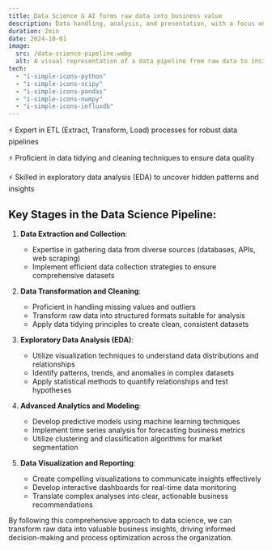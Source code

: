 ```yaml
---
title: Data Science & AI forms raw data into business value
description: Data handling, analysis, and presentation, with a focus on practical business applications.
duration: 2min
date: 2024-10-01
image:
  src: /data-science-pipeline.webp
  alt: A visual representation of a data pipeline from raw data to insights.
tech:
  - "i-simple-icons-python"
  - "i-simple-icons-scipy"
  - "i-simple-icons-pandas"
  - "i-simple-icons-numpy"
  - "i-simple-icons-influxdb"
---
```


⚡ Expert in ETL (Extract, Transform, Load) processes for robust data pipelines

⚡ Proficient in data tidying and cleaning techniques to ensure data quality

⚡ Skilled in exploratory data analysis (EDA) to uncover hidden patterns and insights

## Key Stages in the Data Science Pipeline:

1. **Data Extraction and Collection**:
   - Expertise in gathering data from diverse sources (databases, APIs, web scraping)
   - Implement efficient data collection strategies to ensure comprehensive datasets

2. **Data Transformation and Cleaning**:
   - Proficient in handling missing values and outliers
   - Transform raw data into structured formats suitable for analysis
   - Apply data tidying principles to create clean, consistent datasets

3. **Exploratory Data Analysis (EDA)**:
   - Utilize visualization techniques to understand data distributions and relationships
   - Identify patterns, trends, and anomalies in complex datasets
   - Apply statistical methods to quantify relationships and test hypotheses

4. **Advanced Analytics and Modeling**:
   - Develop predictive models using machine learning techniques
   - Implement time series analysis for forecasting business metrics
   - Utilize clustering and classification algorithms for market segmentation

5. **Data Visualization and Reporting**:
   - Create compelling visualizations to communicate insights effectively
   - Develop interactive dashboards for real-time data monitoring
   - Translate complex analyses into clear, actionable business recommendations

By following this comprehensive approach to data science, we can transform raw data into valuable business insights, driving informed decision-making and process optimization across the organization.
